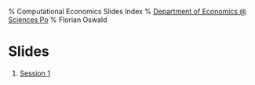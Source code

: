 % Computational Economics Slides Index
% [Department of Economics @ Sciences Po](http://econ.sciences-po.fr)
% Florian Oswald


Slides
======

1. [Session 1](sessions/session1.html)